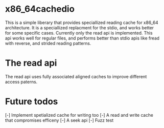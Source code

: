 # x86_64cachedio
This is a simple liberary that provides speciallized reading cache for x86_64 architecture. It is a speciallized replacment for the stdio, and works better for some specific cases. Currently only the read api is implemented. This api works well for regular files, and performs better than stdio apis like fread with reverse, and strided reading patterns.

# The read api

The read api uses fully associated aligned caches to improve different access paterns.

# Future todos

[-] Implement spetialized cache for writing too
[-] A read and write cache that compromises efficeny
[-] A seek api
[-] Fuzz test
